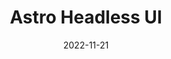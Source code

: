 ---
slug: 'astro-headless-ui'
title: 'Astro Headless UI'
description: 'A collection of headless components and utilities for Astro'
package: 'astro-headless-ui'
date: 2022-11-21
tags:
  -  'astro'
  -  'typescript'
  -  'library'
---